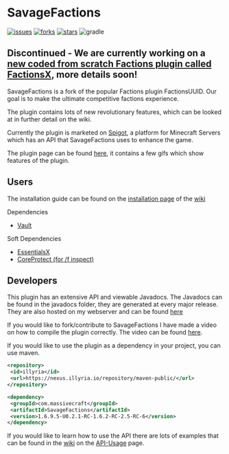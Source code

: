 # SavageFactions
[![issues](https://img.shields.io/github/issues/SavageLabs/SavageFactions)](https://github.com/illyria-io/illyriaFactions/issues) [![forks](https://img.shields.io/github/forks/illyria-io/illyriaFactions)](https://github.com/illyria-io/illyriaFactions/network) [![stars](https://img.shields.io/github/stars/SavageLabs/SavageFactions)](https://github.com/SavageLabs/SavageFactions/stargazers) ![gradle](https://img.shields.io/badge/build-gradle-brightgreen)

## Discontinued - We are currently working on a [new coded from scratch Factions plugin called FactionsX](https://www.patreon.com/prosavage), more details soon!

SavageFactions is a fork of the popular Factions plugin FactionsUUID. Our goal is to make the ultimate competitive factions experience.

The plugin contains lots of new revolutionary features, which can be looked at in further detail on the wiki.

Currently the plugin is marketed on [Spigot](https://www.spigotmc.org/forums/),  a platform for Minecraft Servers which has an API that SavageFactions uses to enhance the game.

The plugin page can be found [here](https://www.spigotmc.org/resources/savagefactions-the-ultimate-factions-plugin-1-7-1-13.52891/), it contains a few gifs which show features of the plugin.

## Users
The installation guide can be found on the [installation page](https://github.com/ProSavage/SavageFactions/wiki/Installation-Guide) of the [wiki](https://github.com/ProSavage/SavageFactions/wiki)

Dependencies
 - [Vault](https://www.spigotmc.org/resources/vault.34315/)

Soft Dependencies
 - [EssentialsX](https://ci.ender.zone/job/EssentialsX/)
 - [CoreProtect (for /f inspect)](https://www.spigotmc.org/resources/coreprotect.8631/)

## Developers
This plugin has an extensive API and viewable Javadocs.
The Javadocs can be found in the javadocs folder, they are generated at every major release.
They are also hosted on my webserver and can be found [here](http://prosavage.net/factions_javadoc/)

If you would like to fork/contribute to SavageFactions I have made a video on how to compile the plugin correctly.
The video can be found [here](https://www.youtube.com/watch?v=fnDwjA2gX-E).


If you would like to use the plugin as a dependency in your project, you can use maven.

   ```xml
<repository>
    <id>illyria</id>
    <url>https://nexus.illyria.io/repository/maven-public/</url>        
 </repository>

<dependency>
    <groupId>com.massivecraft</groupId>
    <artifactId>SavageFactions</artifactId>
    <version>1.6.9.5-U0.2.1-RC-1.6.2-RC-2.5-RC-6</version>
</dependency>
```

If you would like to learn how to use the API there are lots of examples that can be found in the [wiki](https://github.com/ProSavage/SavageFactions/wiki) on the [API-Usage](https://github.com/ProSavage/SavageFactions/wiki/API-Usage) page.